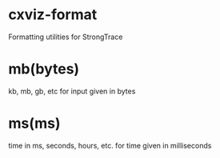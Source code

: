 cxviz-format
============

Formatting utilities for StrongTrace

# mb(bytes)

kb, mb, gb, etc for input given in bytes

# ms(ms)

time in ms, seconds, hours, etc. for time given in milliseconds
